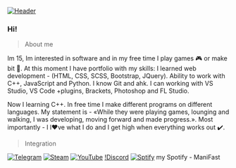 [![Header](https://github.com/Stas-inside/Stas-inside/blob/main/assets/header2.png)](https://www.youtube.com/watch?v=uykVCZpi7SU&ab_channel=JohnDodd)

### Hi!

>About me

Im 15, Im interested in software and in my free time I play games 🎮 or make bit 🎵.
At this moment I have portfolio with my skills:
	I learned web development - (HTML, CSS, SCSS, Bootstrap, JQuery).
	Ability to work with C++, JavaScript and Python.
	I know Git and ahk.
	I can working with VS Studio, VS Code +plugins, Brackets, Photoshop and FL Studio.
	
Now I learning C++. In free time I make different programs on different languages.
My statement is - «While they were playing games, lounging and walking, I was developing, moving forward and made progress.».
Most importantly - I l❤️ve what I do and I get high when everything works out ✔️.

>Integration

[![Telegram](https://img.shields.io/static/v1?label=&message=Telegram&color=00B1FF&style=flat-square)](https://t.me/Mani_Fast)
[![Steam](https://img.shields.io/static/v1?label=&message=Steam&color=000000&style=flat-square)](steamcommunity.com/id/manifast/)
[![YouTube](https://img.shields.io/static/v1?label=&message=YouTube&color=FF1515&style=flat-square)](https://www.youtube.com/channel/UCKcWOEWJ1hrUW1irBZz-8xQ)
[!Discord](https://img.shields.io/static/v1?label=&message=ManiFast#8021&color=7289D9&style=flat-square)
[![Sptify](https://img.shields.io/static/v1?label=&message=YouTube&color=FF1515&style=flat-square)](https://www.youtube.com/channel/UCKcWOEWJ1hrUW1irBZz-8xQ)
my Spotify   - ManiFast
